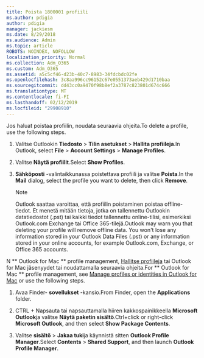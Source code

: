 ```yaml
---
title: Poista 1800001 profiili
ms.author: pdigia
author: pdigia
manager: jackiesm
ms.date: 8/29/2018
ms.audience: Admin
ms.topic: article
ROBOTS: NOINDEX, NOFOLLOW
localization_priority: Normal
ms.collection: Adm_O365
ms.custom: Adm_O365
ms.assetid: a5c5cf46-d23b-40c7-8983-34fdcbdc02fe
ms.openlocfilehash: 3c8aa996cc96152c67e0551373aeb429d1710baa
ms.sourcegitcommit: dd43cc0a9470f98b8ef2a3787c823801d674c666
ms.translationtype: MT
ms.contentlocale: fi-FI
ms.lasthandoff: 02/12/2019
ms.locfileid: "29908910"
---
```

<span data-ttu-id="8c3b9-102">Jos haluat poistaa profiilin, noudata seuraavia ohjeita.</span><span class="sxs-lookup"><span data-stu-id="8c3b9-102">To delete a profile, use the following steps.</span></span>
  
1. <span data-ttu-id="8c3b9-103">Valitse Outlookin **Tiedosto** \> **Tilin asetukset** \> **Hallita profiileja**.</span><span class="sxs-lookup"><span data-stu-id="8c3b9-103">In Outlook, select **File** \> **Account Settings** \> **Manage Profiles**.</span></span>
    
2. <span data-ttu-id="8c3b9-104">Valitse **Näytä profiilit**.</span><span class="sxs-lookup"><span data-stu-id="8c3b9-104">Select **Show Profiles**.</span></span>
    
3. <span data-ttu-id="8c3b9-105">**Sähköposti** -valintaikkunassa poistettava profiili ja valitse **Poista**.</span><span class="sxs-lookup"><span data-stu-id="8c3b9-105">In the **Mail** dialog, select the profile you want to delete, then click **Remove**.</span></span>
    
    > [!NOTE]
    > <span data-ttu-id="8c3b9-p101">Outlook saattaa varoittaa, että profiilin poistaminen poistaa offline-tiedot. Et menetä mitään tietoja, jotka on tallennettu Outlookin datatiedostot (.pst) tai kaikki tiedot tallennettu online-tilisi, esimerkiksi Outlook.com Exchange tai Office 365-tilejä.</span><span class="sxs-lookup"><span data-stu-id="8c3b9-p101">Outlook may warn you that deleting your profile will remove offline data. You won't lose any information stored in your Outlook Data Files (.pst) or any information stored in your online accounts, for example Outlook.com, Exchange, or Office 365 accounts.</span></span> 
  
<span data-ttu-id="8c3b9-108">N \*\* Outlook for Mac \*\* profile management, [Hallitse profiileja](https://support.office.com/article/fed2a955-74df-4a24-bef6-78a426958c4c.aspx) tai Outlook for Mac jäsenyydet tai noudattamalla seuraavia ohjeita.</span><span class="sxs-lookup"><span data-stu-id="8c3b9-108">For \*\* Outlook for Mac \*\* profile management, see [Manage profiles or identities in Outlook for Mac](https://support.office.com/article/fed2a955-74df-4a24-bef6-78a426958c4c.aspx) or use the following steps.</span></span> 
  
1. <span data-ttu-id="8c3b9-109">Avaa Finder- **sovellukset** -kansio.</span><span class="sxs-lookup"><span data-stu-id="8c3b9-109">From Finder, open the **Applications** folder.</span></span> 
    
2. <span data-ttu-id="8c3b9-110">CTRL + Napsauta tai napsauttamalla hiiren kakkospainikkeella **Microsoft Outlook**ja valitse **Näytä paketin sisältö**.</span><span class="sxs-lookup"><span data-stu-id="8c3b9-110">Ctrl+click or right-click **Microsoft Outlook**, and then select **Show Package Contents**.</span></span>
    
3. <span data-ttu-id="8c3b9-111">Valitse **sisältö** \> **Jakaa tuki**ja käynnistä sitten **Outlook Profile Manager**.</span><span class="sxs-lookup"><span data-stu-id="8c3b9-111">Select **Contents** \> **Shared Support**, and then launch **Outlook Profile Manager**.</span></span>
    

